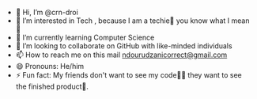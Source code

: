 - 👋 Hi, I’m @crn-droi
- 👀 I’m interested in Tech , because I am a techie🦃 you know what I mean🤣
- 🌱 I’m currently learning Computer Science
- 💞️ I’m looking to collaborate on GitHub with like-minded individuals
- 📫 How to reach me on this mail ndourudzanicorrect@gmail.com
- 😄 Pronouns: He/him
- ⚡ Fun fact: My friends don't want to see my code👨‍💻 they want to see the finished product🤣.

<!---
crn-droid/crn-droid is a ✨ special ✨ repository because its `README.md` (this file) appears on your GitHub profile.
You can click the Preview link to take a look at your changes.
--->
